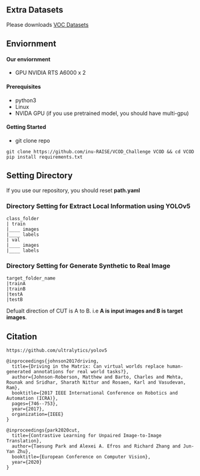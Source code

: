 ## Extra Datasets

Please downloads <a href='https://fcav.engin.umich.edu/projects/driving-in-the-matrix'>VOC Datasets</a>

## Enviornment

#### Our enviornment
- GPU NVIDIA RTS A6000 x 2
#### Prerequisites
- python3
- Linux
- NVIDA GPU (if you use pretrained model, you should have multi-gpu)
#### Getting Started
- git clone repo
```
git clone https://github.com/inu-RAISE/VCOD_Challenge VCOD && cd VCOD
pip install requirements.txt
```
## Setting Directory
If you use our repository, you should reset **path.yaml**

### Directory Setting for Extract Local Information using YOLOv5
```
class_folder
| train
|____ images
|____ labels
| val
|____ images
|____ labels
```
### Directory Setting for Generate Synthetic to Real Image
```
target_folder_name
|trainA
|trainB
|testA
|testB
```
Defualt direction of CUT  is A to B. i.e **A is input images and B is target images**.


## Citation

```
https://github.com/ultralytics/yolov5

@inproceedings{johnson2017driving,
  title={Driving in the Matrix: Can virtual worlds replace human-generated annotations for real world tasks?},
  author={Johnson-Roberson, Matthew and Barto, Charles and Mehta, Rounak and Sridhar, Sharath Nittur and Rosaen, Karl and Vasudevan, Ram},
  booktitle={2017 IEEE International Conference on Robotics and Automation (ICRA)},
  pages={746--753},
  year={2017},
  organization={IEEE}
}

@inproceedings{park2020cut,
  title={Contrastive Learning for Unpaired Image-to-Image Translation},
  author={Taesung Park and Alexei A. Efros and Richard Zhang and Jun-Yan Zhu},
  booktitle={European Conference on Computer Vision},
  year={2020}
}
```
